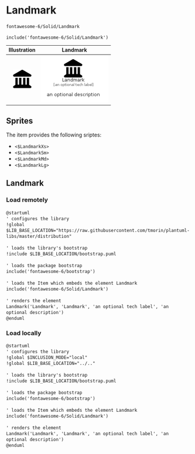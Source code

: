 # Landmark


```text
fontawesome-6/Solid/Landmark
```

```text
include('fontawesome-6/Solid/Landmark')
```



| Illustration | Landmark |
| :---: | :---: |
| ![illustration for Illustration](../../fontawesome-6/Solid/Landmark.png) | ![illustration for Landmark](../../fontawesome-6/Solid/Landmark.Local.png) |



## Sprites
The item provides the following sriptes:

- `<$LandmarkXs>`
- `<$LandmarkSm>`
- `<$LandmarkMd>`
- `<$LandmarkLg>`





## Landmark

### Load remotely
```plantuml
@startuml
' configures the library
!global $LIB_BASE_LOCATION="https://raw.githubusercontent.com/tmorin/plantuml-libs/master/distribution"

' loads the library's bootstrap
!include $LIB_BASE_LOCATION/bootstrap.puml

' loads the package bootstrap
include('fontawesome-6/bootstrap')

' loads the Item which embeds the element Landmark
include('fontawesome-6/Solid/Landmark')

' renders the element
Landmark('Landmark', 'Landmark', 'an optional tech label', 'an optional description')
@enduml
```

### Load locally
```plantuml
@startuml
' configures the library
!global $INCLUSION_MODE="local"
!global $LIB_BASE_LOCATION="../.."

' loads the library's bootstrap
!include $LIB_BASE_LOCATION/bootstrap.puml

' loads the package bootstrap
include('fontawesome-6/bootstrap')

' loads the Item which embeds the element Landmark
include('fontawesome-6/Solid/Landmark')

' renders the element
Landmark('Landmark', 'Landmark', 'an optional tech label', 'an optional description')
@enduml
```

